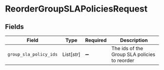 # ReorderGroupSLAPoliciesRequest


## Fields

| Field                                        | Type                                         | Required                                     | Description                                  |
| -------------------------------------------- | -------------------------------------------- | -------------------------------------------- | -------------------------------------------- |
| `group_sla_policy_ids`                       | List[*str*]                                  | :heavy_minus_sign:                           | The ids of the Group SLA policies to reorder |